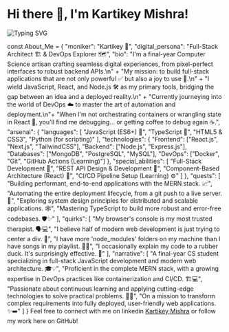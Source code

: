 # Hi there 👋, I'm Kartikey Mishra!

![Typing SVG](https://readme-typing-svg.demolab.com?font=Fira+Code&weight=600&size=24&pause=1000&color=0AEFF7&width=435&lines=I'm+a+MERN+Stack+Developer+and+DevOps+;+and+Cloud+Technologies.)

const About_Me = {
  "moniker": "Kartikey 🚀",
  "digital_persona": "Full-Stack Architect 🏗️ & DevOps Explorer 🗺️",
  "bio": "I'm a final-year Computer Science artisan crafting seamless digital experiences, from pixel-perfect interfaces to robust backend APIs.\n" +
         "My mission: to build full-stack applications that are not only powerful ✅ but also a joy to use 🤩.\n" +
         "I wield JavaScript, React, and Node.js 🛠️ as my primary tools, bridging the gap between an idea and a deployed reality.\n" +
         "Currently journeying into the world of DevOps ☁️ to master the art of automation and deployment.\n"+
         "When I'm not orchestrating containers or wrangling state in React 🤔, you'll find me debugging... or getting coffee to debug again ☕.",
  "arsenal": {
    "languages": [
      "JavaScript (ES6+) 💛",
      "TypeScript 🔷",
      "HTML5 & CSS3",
      "Python (for scripting)"
    ],
    "technologies": {
        "Frontend": ["React.js", "Next.js", "TailwindCSS"],
        "Backend": ["Node.js", "Express.js"],
        "Databases": ["MongoDB", "PostgreSQL", "MySQL"],
        "DevOps": ["Docker", "Git", "GitHub Actions (Learning)"]
    },
    "special_abilities": [
      "Full-Stack Development 🔄",
      "REST API Design & Development 🔗",
      "Component-Based Architecture (React) 🧱",
      "CI/CD Pipeline Setup (Learning) ⚙️"
    ]
  },
  "quests": [
    "Building performant, end-to-end applications with the MERN stack. 📈",
    "Automating the entire deployment lifecycle, from a git push to a live server. 🤖",
    "Exploring system design principles for distributed and scalable applications. 🕸️",
    "Mastering TypeScript to build more robust and error-free codebases. 🛡️✨"
  ],
  "quirks": [
    "My browser's console is my most trusted therapist. 🗣️💻",
    "I believe half of modern web development is just trying to center a div. 🙏",
    "I have more 'node_modules' folders on my machine than I have songs in my playlist. 🏋️‍♂️",
    "I occasionally explain my code to a rubber duck. It's surprisingly effective. 🦆"
  ],
  "narrative": [
    "A final-year CS student specializing in full-stack JavaScript development and modern web architecture. 🎓💡",
    "Proficient in the complete MERN stack, with a growing expertise in DevOps practices like containerization and CI/CD. 🏗️💻",
    "Passionate about continuous learning and applying cutting-edge technologies to solve practical problems. 🌱🚀",
    "On a mission to transform complex requirements into fully deployed, user-friendly web applications. ✨➡️"
  ]
}
Feel free to connect with me on linkedin [Kartikey Mishra](https://www.linkedin.com/in/kartikey-mishra-252877256/) or follow my work here on GitHub!
